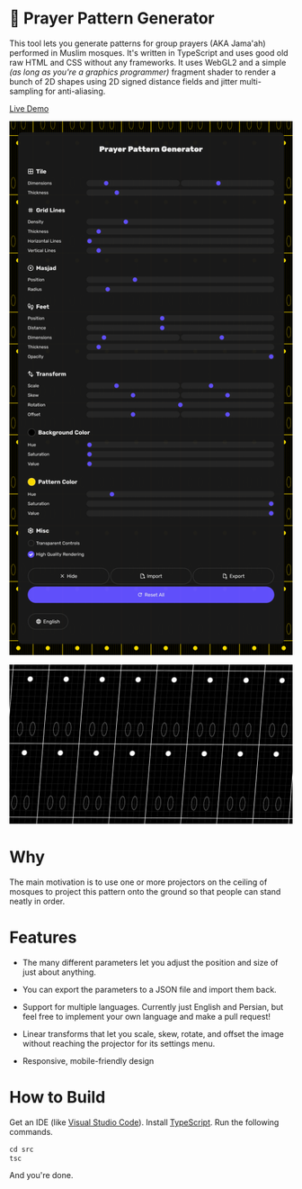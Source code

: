 # 🕌 Prayer Pattern Generator

This tool lets you generate patterns for group prayers (AKA Jama'ah) performed in
Muslim mosques. It's written in TypeScript and uses good old raw HTML and CSS
without any frameworks. It uses WebGL2 and a simple *(as long as you're a graphics programmer)* fragment shader to render a bunch of 2D shapes using 2D signed distance fields and jitter multi-sampling for anti-aliasing.

[Live Demo](https://hfarid.ir/prayer-pattern-generator)

![screenshot](./images/prayer-pattern-generator-3.png)

![screenshot](./images/prayer-pattern-generator-2.png)

# Why

The main motivation is to use one or more projectors on the ceiling of mosques to project this pattern onto the ground so that people can stand neatly in order.

# Features

- The many different parameters let you adjust the position and size of just about anything.

- You can export the parameters to a JSON file and import them back.

- Support for multiple languages. Currently just English and Persian, but feel free to implement your own language and make a pull request!

- Linear transforms that let you scale, skew, rotate, and offset the image without reaching the projector for its settings menu.

- Responsive, mobile-friendly design

# How to Build

Get an IDE (like [Visual Studio Code](https://code.visualstudio.com/)). Install [TypeScript](https://www.typescriptlang.org/). Run the following commands.

```
cd src
tsc
```

And you're done.
